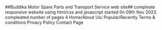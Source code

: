 ##Buddika Motor Spare Parts and Transport Service web site##
compleate responsive website using html/css and javascript
started 0n 09th Nov 2023.
compleated number of pages 4
Home/About Us/ Popular/Recently
Terms & conditions
Privacy Policy
Contact Page
